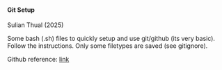 <!-- ![alt text](game_icon.png?raw=true "Screenshot") -->

<h4>Git Setup</h4>

Sulian Thual (2025)

Some bash (.sh) files to quickly setup and use git/github (its very basic). Follow the instructions. Only some filetypes are saved (see gitignore).

Github reference: [link](https://github.com/sulianthual/git_setup)
